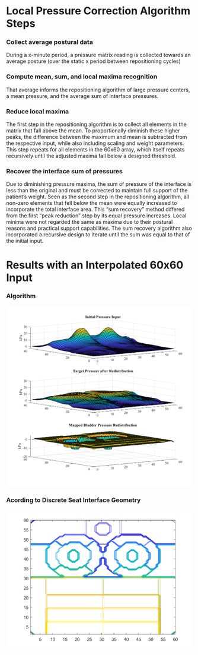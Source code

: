# Local Pressure Correction Algorithm Steps
### Collect average postural data
During a x-minute period, a pressure matrix reading is collected towards an average posture (over the static x period between repositioning cycles)
### Compute mean, sum, and local maxima recognition
That average informs the repositioning algorithm of large pressure centers, a mean pressure, and the average sum of interface pressures.
### Reduce local maxima
The first step in the repositioning algorithm is to collect all elements in the matrix that fall above the mean. To proportionally diminish these higher peaks, the difference between the maximum and mean is subtracted from the respective input, while also including scaling and weight parameters. This step repeats for all elements in the 60x60 array, which itself repeats recursively until the adjusted maxima fall below a designed threshold.
### Recover the interface sum of pressures
Due to diminishing pressure maxima, the sum of pressure of the interface is less than the original and must be corrected to maintain full support of the patient’s weight. Seen as the second step in the repositioning algorithm, all non-zero elements that fell below the mean were equally increased to incorporate the total interface area. This “sum recovery” method differed from the first “peak reduction” step by its equal pressure increases. Local minima were not regarded the same as maxima due to their postural reasons and practical support capabilities. The sum recovery algorithm also incorporated a recursive design to iterate until the sum was equal to that of the initial input.
# Results with an Interpolated 60x60 Input
### Algorithm
![](https://github.com/Nagillimi/PosturalCorrection/blob/main/Results/AlgorithmResults_withDiscreteBladderOutput.png?raw=true)
### Acording to Discrete Seat Interface Geometry
![](https://github.com/Nagillimi/PosturalCorrection/blob/main/Results/BladderGeo.png?raw=true)
